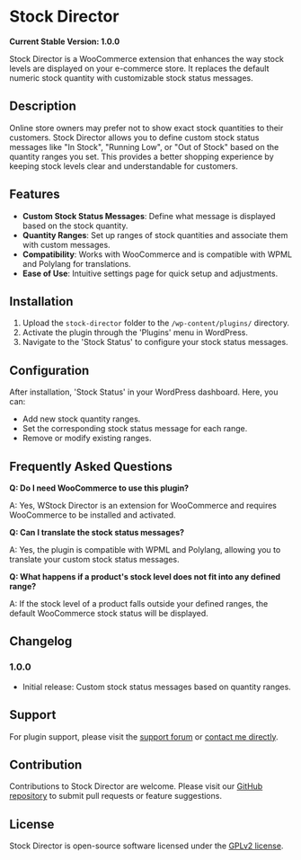 # Stock Director

**Current Stable Version: 1.0.0**

Stock Director is a WooCommerce extension that enhances the way stock levels are displayed on your e-commerce store. It replaces the default numeric stock quantity with customizable stock status messages.

## Description

Online store owners may prefer not to show exact stock quantities to their customers. Stock Director allows you to define custom stock status messages like "In Stock", "Running Low", or "Out of Stock" based on the quantity ranges you set. This provides a better shopping experience by keeping stock levels clear and understandable for customers.

## Features

- **Custom Stock Status Messages**: Define what message is displayed based on the stock quantity.
- **Quantity Ranges**: Set up ranges of stock quantities and associate them with custom messages.
- **Compatibility**: Works with WooCommerce and is compatible with WPML and Polylang for translations.
- **Ease of Use**: Intuitive settings page for quick setup and adjustments.

## Installation

1. Upload the `stock-director` folder to the `/wp-content/plugins/` directory.
2. Activate the plugin through the 'Plugins' menu in WordPress.
3. Navigate to the 'Stock Status' to configure your stock status messages.

## Configuration

After installation, 'Stock Status' in your WordPress dashboard. Here, you can:

- Add new stock quantity ranges.
- Set the corresponding stock status message for each range.
- Remove or modify existing ranges.

## Frequently Asked Questions

**Q: Do I need WooCommerce to use this plugin?**

A: Yes, WStock Director is an extension for WooCommerce and requires WooCommerce to be installed and activated.

**Q: Can I translate the stock status messages?**

A: Yes, the plugin is compatible with WPML and Polylang, allowing you to translate your custom stock status messages.

**Q: What happens if a product's stock level does not fit into any defined range?**

A: If the stock level of a product falls outside your defined ranges, the default WooCommerce stock status will be displayed.

## Changelog

### 1.0.0

- Initial release: Custom stock status messages based on quantity ranges.

## Support

For plugin support, please visit the [support forum](#) or [contact me directly](#).

## Contribution

Contributions to Stock Director are welcome. Please visit our [GitHub repository](https://github.com/s1awek/stock-director) to submit pull requests or feature suggestions.

## License

Stock Director is open-source software licensed under the [GPLv2 license](https://www.gnu.org/licenses/license-list.html#GPLCompatibleLicenses).

